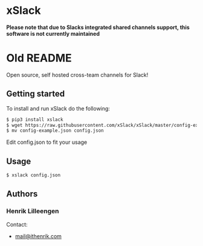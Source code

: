 # xSlack
**Please note that due to Slacks integrated shared channels support, this software is not currently maintained**

# Old README
Open source, self hosted cross-team channels for Slack!

## Getting started
To install and run xSlack do the following:
```bash
$ pip3 install xslack
$ wget https://raw.githubusercontent.com/xSlack/xSlack/master/config-example.json
$ mv config-example.json config.json
```
Edit config.json to fit your usage

## Usage
```bash
$ xslack config.json
```

## Authors
### Henrik Lilleengen
Contact:
 * mail@ithenrik.com
